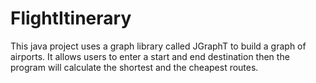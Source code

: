 # FlightItinerary
This java project uses a graph library called JGraphT to build a graph of airports. It allows users to enter a start and end destination then the program will calculate the shortest and the cheapest routes.
